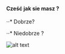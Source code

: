 
#### Cześć jak sie masz ?
⋅⋅* Dobrze?

⋅⋅* Niedobrze ?

![alt text](http://e5.pudelek.pl/9978282feec2f2c8318fc1a7df363d84e67d1b91 "Logo Title Text 1")
